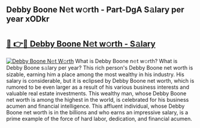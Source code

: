 ## Debby Boone N𝚎t w𝚘rth - Part-DgA S𝚊lary per year xODkr

# <h2><a href="http://gc358ug.nevu.top/?p=Debby+Boone">🔗 👉🔴 Debby Boone N𝚎t w𝚘rth - S𝚊lary</a></h2>

[![Debby Boone N𝚎t W𝚘rth](https://i.imgur.com/Oavwk0R.jpeg)](http://gc358ug.nevu.top/?p=Debby+Boone)
What is Debby Boone n𝚎t w𝚘rth? What is Debby Boone s𝚊lary per year?
This rich person's Debby Boone net worth is sizable, earning him a place among the most wealthy in his industry. His salary is considerable, but it is eclipsed by Debby Boone net worth, which is rumored to be even larger as a result of his various business interests and valuable real estate investments. This wealthy man, whose Debby Boone net worth is among the highest in the world, is celebrated for his business acumen and financial intelligence. This affluent individual, whose Debby Boone net worth is in the billions and who earns an impressive salary, is a prime example of the force of hard labor, dedication, and financial acumen.
